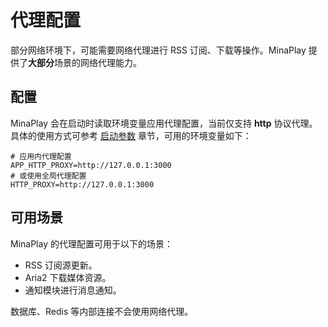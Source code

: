 # 代理配置

部分网络环境下，可能需要网络代理进行 RSS 订阅、下载等操作。MinaPlay 提供了**大部分**场景的网络代理能力。

## 配置

MinaPlay 会在启动时读取环境变量应用代理配置，当前仅支持 **http** 协议代理。具体的使用方式可参考 [启动参数](/guide/env) 章节，可用的环境变量如下：

```shell
# 应用内代理配置
APP_HTTP_PROXY=http://127.0.0.1:3000
# 或使用全局代理配置
HTTP_PROXY=http://127.0.0.1:3000
```

## 可用场景

MinaPlay 的代理配置可用于以下的场景：

- RSS 订阅源更新。
- Aria2 下载媒体资源。
- 通知模块进行消息通知。

数据库、Redis 等内部连接不会使用网络代理。
